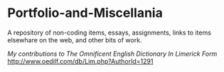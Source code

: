 # Portfolio-and-Miscellania
A repository of non-coding items, essays, assignments, links to items elsewhare on the web, and other bits of work.


*My contributions to The Omnificent English Dictionary In Limerick Form*
http://www.oedilf.com/db/Lim.php?AuthorId=1291
